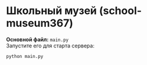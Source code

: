 # Школьный музей (school-museum367)

**Основной файл:** `main.py`  
Запустите его для старта сервера:
```bash
python main.py